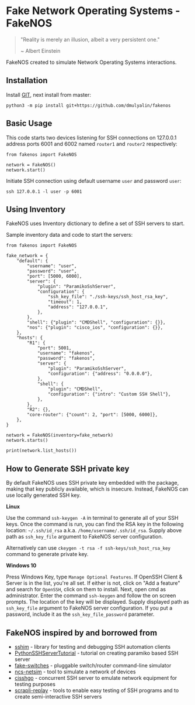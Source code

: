 # Fake Network Operating Systems - FakeNOS

> "Reality is merely an illusion, albeit a very persistent one."
>
> ~ Albert Einstein

FakeNOS created to simulate Network Operating Systems interactions.

## Installation

Install [GIT](https://git-scm.com/book/en/v2/Getting-Started-Installing-Git), next
install from master:

`python3 -m pip install git+https://github.com/dmulyalin/fakenos`

## Basic Usage

This code starts two devices listening for SSH connections on 127.0.0.1 address
ports 6001 and 6002 named `router1` and `router2` respectively:

```
from fakenos import FakeNOS

network = FakeNOS()
network.start()
```

Initiate SSH connection using default username `user` and password `user`:

```
ssh 127.0.0.1 -l user -p 6001
```

## Using Inventory

FakeNOS uses Inventory dictionary to define a set of SSH servers to start.

Sample inventory data and code to start the servers:

```
from fakenos import FakeNOS

fake_network = {
    "default": {
        "username": "user",
        "password": "user",
        "port": [5000, 6000],
        "server": {
            "plugin": "ParamikoSshServer",
            "configuration": {
                "ssh_key_file": "./ssh-keys/ssh_host_rsa_key",
                "timeout": 1,
                "address": "127.0.0.1",
            },
        },
        "shell": {"plugin": "CMDShell", "configuration": {}},
        "nos": {"plugin": "cisco_ios", "configuration": {}},
    },
    "hosts": {
        "R1": {
            "port": 5001,
            "username": "fakenos",
            "password": "fakenos",
            "server": {
                "plugin": "ParamikoSshServer",
                "configuration": {"address": "0.0.0.0"},
            },
            "shell": {
                "plugin": "CMDShell",
                "configuration": {"intro": "Custom SSH Shell"},
            },
        },
        "R2": {},
        "core-router": {"count": 2, "port": [5000, 6000]},
    },
}

network = FakeNOS(inventory=fake_network)
network.starts()

print(network.list_hosts())
```

## How to Generate SSH private key

By default FakeNOS uses SSH private key embedded with the package, making that key
publicly available, which is insecure. Instead, FakeNOS can use locally generated SSH key.

**Linux**

Use the command `ssh-keygen -A` in terminal to generate all of your SSH keys. Once the command is run,
you can find the RSA key in the following location: `~/.ssh/id_rsa` a.k.a. `/home/username/.ssh/id_rsa`.
Supply above path as `ssh_key_file` argument to FakeNOS server configuration.

Alternatively can use `ckeygen -t rsa -f ssh-keys/ssh_host_rsa_key` command to generate private key.

**Windows 10**

Press Windows Key, type `Manage Optional Features`. If OpenSSH Client & Server is in the list, you're all set.
If either is not, click on "Add a feature" and search for `OpenSSH`, click on them to install.
Next, open cmd as administrator. Enter the command `ssh-keygen` and follow the on screen prompts.
The location of the key will be displayed. Supply displayed path as `ssh_key_file` argument to FakeNOS
server configuration. If you put a password, include it as the `ssh_key_file_password` parameter.

## FakeNOS inspired by and borrowed from

- [sshim](https://pythonhosted.org/sshim/) - library for testing and debugging SSH automation clients
- [PythonSSHServerTutorial](https://github.com/ramonmeza/PythonSSHServerTutorial) - tutorial on creating paramiko based SSH server
- [fake-switches](https://github.com/internap/fake-switches) - pluggable switch/router command-line simulator
- [ncs-netsim](https://developer.cisco.com/docs/nso/guides/#!the-network-simulator) - tool to simulate a network of devices
- [cisshgo](https://github.com/tbotnz/cisshgo) - concurrent SSH server to emulate network equipment for testing purposes
- [scrapli-replay](https://pypi.org/project/scrapli-replay/) - tools to enable easy testing of SSH programs and to create semi-interactive SSH servers
